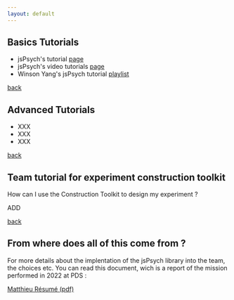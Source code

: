 ```yaml
---
layout: default
---
```


## Basics Tutorials

- jsPsych's tutorial [page](https://www.jspsych.org/latest/tutorials/hello-world/)
- jsPsych's video tutorials [page](https://www.jspsych.org/latest/tutorials/video-tutorials/index.html)
- Winson Yang's jsPsych tutorial [playlist](https://www.youtube.com/playlist?list=PLtdKTIOUlb42qG962wz30fzlUMibJCGQW)


[back](./)

## Advanced Tutorials 

- XXX
- XXX
- XXX


[back](./)


## Team tutorial for experiment construction toolkit

How can I use the Construction Toolkit to design my experiment ? 

ADD

[back](./)

## From where does all of this come from ? 

For more details about the implentation of the jsPsych library into the team, the choices etc. 
You can read this document, wich is a report of the mission performed in 2022 at PDS : 

 <p style="margin-right: 140px; margin-bottom: 2px;"><a href="{{ site.baseurl }}/pdf/jsPsych_PDS.pdf" target="_blank">Matthieu Résumé (pdf)</a></p>
